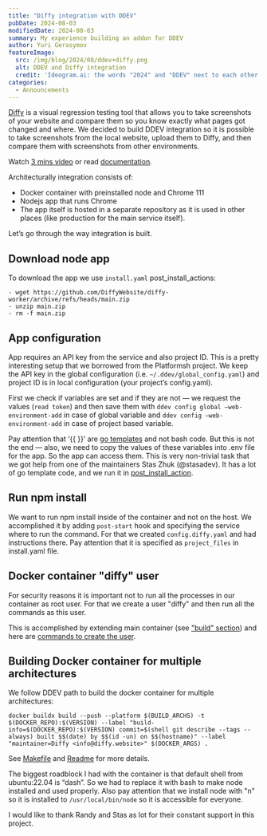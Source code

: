 ```yaml
---
title: "Diffy integration with DDEV"
pubDate: 2024-08-03
modifiedDate: 2024-08-03
summary: My experience building an addon for DDEV
author: Yuri Gerasymov
featureImage:
  src: /img/blog/2024/08/ddev+diffy.png
  alt: DDEV and Diffy integration
  credit: 'Ideogram.ai: the words "2024" and "DDEV" next to each other'
categories:
  - Announcements
---
```


[Diffy](https://diffy.websote) is a visual regression testing tool that allows you to take screenshots of your website and compare them so you know exactly what pages got changed and where. We decided to build DDEV integration so it is possible to take screenshots from the local website, upload them to Diffy, and then compare them with screenshots from other environments.

Watch [3 mins video](https://www.loom.com/share/1944eb3462934279a175e65e16e715ed) or read [documentation](https://docs.diffy.website/features/local-development-ddev).

Architecturally integration consists of:

* Docker container with preinstalled node and Chrome 111
* Nodejs app that runs Chrome
* The app itself is hosted in a separate repository as it is used in other places (like production for the main service itself).

Let’s go through the way integration is built.

## Download node app
To download the app we use `install.yaml` post_install_actions:
```
- wget https://github.com/DiffyWebsite/diffy-worker/archive/refs/heads/main.zip
- unzip main.zip
- rm -f main.zip
```

## App configuration
App requires an API key from the service and also project ID. This is a pretty interesting setup that we borrowed from the Platformsh project.
We keep the API key in the global configuration (i.e. `~/.ddev/global_config.yaml`) and project ID is in local configuration (your project’s config.yaml).

First we check if variables are set and if they are not — we request the values (`read token`) and then save them with `ddev config global —web-environment-add` in case of global variable and `ddev config —web-environment-add` in case of project based variable.

Pay attention that ‘{{ }}’ are [go templates](https://ddev.readthedocs.io/en/stable/users/extend/additional-services/#template-action-replacements-advanced) and not bash code.
But this is not the end — also, we need to copy the values of these variables into .env file for the app. So the app can access them.
This is very non-trivial task that we got help from one of the maintainers Stas Zhuk (@stasadev). It has a lot of go template code, and we run it in [post_install_action](https://github.com/DiffyWebsite/ddev-diffy/blob/main/install.yaml#L55).

## Run npm install
We want to run npm install inside of the container and not on the host. We accomplished it by adding `post-start` hook and specifying the service where to run the command.
For that we created `config.diffy.yaml` and had instructions there. Pay attention that it is specified as `project_files` in install.yaml file.

## Docker container "diffy" user
For security reasons it is important not to run all the processes in our container as root user. For that we create a user "diffy" and then run all the commands as this user. 

This is accomplished by extending main container (see ["build" section](https://github.com/DiffyWebsite/ddev-diffy/blob/main/docker-compose.diffy.yaml#L7)) and here are [commands to create the user](https://github.com/DiffyWebsite/ddev-diffy/blob/main/diffy/Dockerfile).

## Building Docker container for multiple architectures
We follow DDEV path to build the docker container for multiple architectures:
```
docker buildx build --push --platform $(BUILD_ARCHS) -t $(DOCKER_REPO):$(VERSION) --label "build-info=$(DOCKER_REPO):$(VERSION) commit=$(shell git describe --tags --always) built $$(date) by $$(id -un) on $$(hostname)" --label "maintainer=Diffy <info@diffy.website>" $(DOCKER_ARGS) .
```
See [Makefile](https://github.com/DiffyWebsite/diffy-worker/blob/main/docker/Makefile) and [Readme](https://github.com/DiffyWebsite/diffy-worker) for more details.

The biggest roadblock I had with the container is that default shell from ubuntu:22.04 is “dash”. So we had to replace it with bash to make node installed and used properly. Also pay attention that we install node with "n" so it is installed to `/usr/local/bin/node` so it is accessible for everyone.

I would like to thank Randy and Stas as lot for their constant support in this project.
